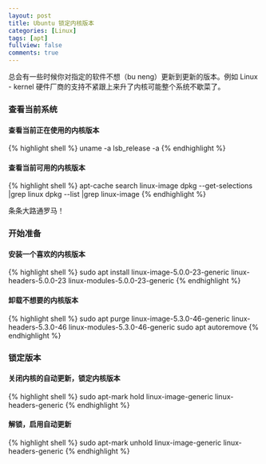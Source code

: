 ```yaml
---
layout: post
title: Ubuntu 锁定内核版本
categories: [Linux]
tags: [apt]
fullview: false
comments: true
---
```


总会有一些时候你对指定的软件不想（bu neng）更新到更新的版本。例如 Linux - kernel 硬件厂商的支持不紧跟上来升了内核可能整个系统不歇菜了。

### 查看当前系统
#### 查看当前正在使用的内核版本

{% highlight shell %}
uname -a
lsb_release -a
{% endhighlight %}

#### 查看当前可用的内核版本

{% highlight shell %}
apt-cache search linux-image
dpkg --get-selections |grep linux
dpkg --list |grep linux-image
{% endhighlight %}

条条大路通罗马！

### 开始准备
#### 安装一个喜欢的内核版本

{% highlight shell %}
sudo apt install linux-image-5.0.0-23-generic linux-headers-5.0.0-23 linux-modules-5.0.0-23-generic
{% endhighlight %}

#### 卸载不想要的内核版本

{% highlight shell %}
sudo apt purge linux-image-5.3.0-46-generic linux-headers-5.3.0-46 linux-modules-5.3.0-46-generic
sudo apt autoremove
{% endhighlight %}

### 锁定版本
#### 关闭内核的自动更新，锁定内核版本

{% highlight shell %}
sudo apt-mark hold linux-image-generic linux-headers-generic
{% endhighlight %}

#### 解锁，启用自动更新

{% highlight shell %}
sudo apt-mark unhold linux-image-generic linux-headers-generic
{% endhighlight %}

